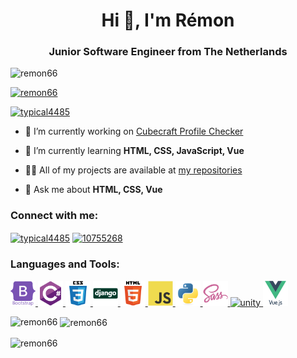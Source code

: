 <h1 align="center">Hi 👋, I'm Rémon</h1>
<h3 align="center">Junior Software Engineer from The Netherlands</h3>

<p align="left"> <img src="https://komarev.com/ghpvc/?username=remon66&label=Profile%20views&color=0e75b6&style=flat" alt="remon66" /> </p>

<p align="left"> <a href="https://github.com/ryo-ma/github-profile-trophy"><img src="https://github-profile-trophy.vercel.app/?username=remon66" alt="remon66" /></a> </p>

<p align="left"> <a href="https://twitter.com/typical4485" target="blank"><img src="https://img.shields.io/twitter/follow/typical4485?logo=twitter&style=for-the-badge" alt="typical4485" /></a> </p>

- 🔭 I’m currently working on [Cubecraft Profile Checker](https://github.com/remon66/CubeCraft_Profile_Checker)

- 🌱 I’m currently learning **HTML, CSS, JavaScript, Vue**

- 👨‍💻 All of my projects are available at [my repositories](https://github.com/remon66?tab=repositories)

- 💬 Ask me about **HTML, CSS, Vue**

<h3 align="left">Connect with me:</h3>
<p align="left">
<a href="https://twitter.com/typical4485" target="blank"><img align="center" src="https://raw.githubusercontent.com/rahuldkjain/github-profile-readme-generator/master/src/images/icons/Social/twitter.svg" alt="typical4485" height="30" width="40" /></a>
<a href="https://stackoverflow.com/users/10755268" target="blank"><img align="center" src="https://raw.githubusercontent.com/rahuldkjain/github-profile-readme-generator/master/src/images/icons/Social/stack-overflow.svg" alt="10755268" height="30" width="40" /></a>
</p>

<h3 align="left">Languages and Tools:</h3>
<p align="left"> <a href="https://getbootstrap.com" target="_blank" rel="noreferrer"> <img src="https://raw.githubusercontent.com/devicons/devicon/master/icons/bootstrap/bootstrap-plain-wordmark.svg" alt="bootstrap" width="40" height="40"/> </a> <a href="https://www.w3schools.com/cs/" target="_blank" rel="noreferrer"> <img src="https://raw.githubusercontent.com/devicons/devicon/master/icons/csharp/csharp-original.svg" alt="csharp" width="40" height="40"/> </a> <a href="https://www.w3schools.com/css/" target="_blank" rel="noreferrer"> <img src="https://raw.githubusercontent.com/devicons/devicon/master/icons/css3/css3-original-wordmark.svg" alt="css3" width="40" height="40"/> </a> <a href="https://www.djangoproject.com/" target="_blank" rel="noreferrer"> <img src="https://raw.githubusercontent.com/devicons/devicon/master/icons/django/django-original.svg" alt="django" width="40" height="40"/> </a> <a href="https://www.w3.org/html/" target="_blank" rel="noreferrer"> <img src="https://raw.githubusercontent.com/devicons/devicon/master/icons/html5/html5-original-wordmark.svg" alt="html5" width="40" height="40"/> </a> <a href="https://developer.mozilla.org/en-US/docs/Web/JavaScript" target="_blank" rel="noreferrer"> <img src="https://raw.githubusercontent.com/devicons/devicon/master/icons/javascript/javascript-original.svg" alt="javascript" width="40" height="40"/> </a> <a href="https://www.python.org" target="_blank" rel="noreferrer"> <img src="https://raw.githubusercontent.com/devicons/devicon/master/icons/python/python-original.svg" alt="python" width="40" height="40"/> </a> <a href="https://sass-lang.com" target="_blank" rel="noreferrer"> <img src="https://raw.githubusercontent.com/devicons/devicon/master/icons/sass/sass-original.svg" alt="sass" width="40" height="40"/> </a> <a href="https://unity.com/" target="_blank" rel="noreferrer"> <img src="https://www.vectorlogo.zone/logos/unity3d/unity3d-icon.svg" alt="unity" width="40" height="40"/> </a> <a href="https://vuejs.org/" target="_blank" rel="noreferrer"> <img src="https://raw.githubusercontent.com/devicons/devicon/master/icons/vuejs/vuejs-original-wordmark.svg" alt="vuejs" width="40" height="40"/> </a> </p>

<p><img align="left" src="https://github-readme-stats.vercel.app/api/top-langs?username=remon66&show_icons=true&locale=en&layout=compact" alt="remon66" /></p>

<p>&nbsp;<img align="center" src="https://github-readme-stats.vercel.app/api?username=remon66&show_icons=true&locale=en" alt="remon66" /></p>

<p><img align="center" src="https://github-readme-streak-stats.herokuapp.com/?user=remon66&" alt="remon66" /></p>
